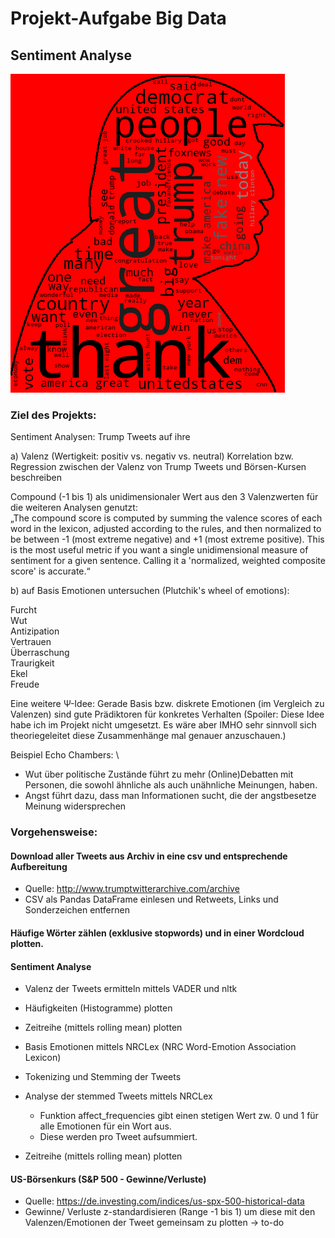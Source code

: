 # Projekt-Aufgabe Big Data
## Sentiment Analyse

![alt text](https://github.com/skrause-data/trump_tweets/blob/master/wordcloud.png)



### Ziel des Projekts:
Sentiment Analysen: Trump Tweets auf ihre 

a) Valenz (Wertigkeit: positiv vs. negativ vs. neutral)
Korrelation bzw. Regression zwischen der Valenz von Trump Tweets und Börsen-Kursen beschreiben

Compound (-1 bis 1) als unidimensionaler Wert aus den 3 Valenzwerten für die weiteren Analysen genutzt:\
„The compound score is computed by summing the valence scores of each word in the lexicon, adjusted according to the rules, and then normalized to be between -1 (most extreme negative) and +1 (most extreme positive). This is the most useful metric if you want a single unidimensional measure of sentiment for a given sentence. Calling it a 'normalized, weighted composite score' is accurate.“

b) auf Basis Emotionen untersuchen (Plutchik's wheel of emotions):

Furcht\
Wut\
Antizipation\
Vertrauen\
Überraschung\
Traurigkeit\
Ekel\
Freude

Eine weitere Ψ-Idee: Gerade Basis bzw. diskrete Emotionen (im Vergleich zu Valenzen) sind gute Prädiktoren für konkretes Verhalten (Spoiler: Diese Idee habe ich im Projekt nicht umgesetzt. Es wäre aber IMHO sehr sinnvoll sich theoriegeleitet diese Zusammenhänge mal genauer anzuschauen.)

Beispiel Echo Chambers: \
- Wut über politische Zustände führt zu mehr (Online)Debatten mit Personen, die sowohl ähnliche als auch unähnliche Meinungen, haben. 
- Angst führt dazu, dass man Informationen sucht, die der angstbesetze Meinung widersprechen

### Vorgehensweise:

#### Download aller Tweets aus Archiv in eine csv und entsprechende Aufbereitung
- Quelle: http://www.trumptwitterarchive.com/archive 
- CSV als Pandas DataFrame einlesen und Retweets, Links und Sonderzeichen entfernen

#### Häufige Wörter zählen (exklusive stopwords) und in einer Wordcloud plotten.

#### Sentiment Analyse

- Valenz der Tweets ermitteln mittels VADER und nltk
- Häufigkeiten (Histogramme) plotten
- Zeitreihe (mittels rolling mean) plotten

- Basis Emotionen mittels NRCLex (NRC Word-Emotion Association Lexicon)
- Tokenizing und Stemming der Tweets
- Analyse der stemmed Tweets mittels NRCLex 
  - Funktion affect_frequencies gibt einen stetigen Wert zw. 0 und 1 für alle Emotionen für ein Wort aus.
  - Diese werden pro Tweet aufsummiert.
- Zeitreihe (mittels rolling mean) plotten

#### US-Börsenkurs (S&P 500 - Gewinne/Verluste)
- Quelle: https://de.investing.com/indices/us-spx-500-historical-data
- Gewinne/ Verluste z-standardisieren (Range -1 bis 1) um diese mit den Valenzen/Emotionen der Tweet gemeinsam zu plotten
    ->	to-do
